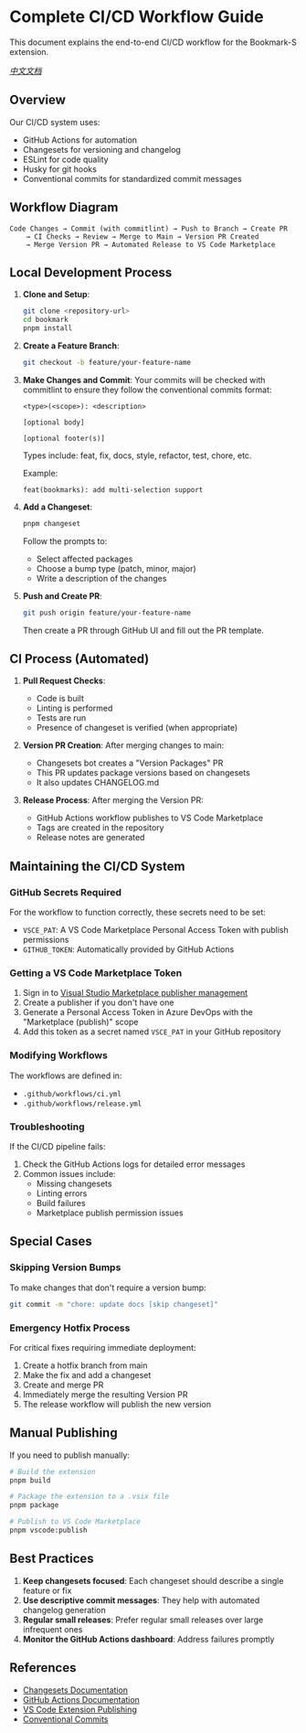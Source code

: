 # Complete CI/CD Workflow Guide

This document explains the end-to-end CI/CD workflow for the Bookmark-S extension.

*[中文文档](CI-CD-GUIDE.zh-CN.md)*

## Overview

Our CI/CD system uses:
- GitHub Actions for automation
- Changesets for versioning and changelog
- ESLint for code quality
- Husky for git hooks
- Conventional commits for standardized commit messages

## Workflow Diagram

```
Code Changes → Commit (with commitlint) → Push to Branch → Create PR
    → CI Checks → Review → Merge to Main → Version PR Created 
    → Merge Version PR → Automated Release to VS Code Marketplace
```

## Local Development Process

1. **Clone and Setup**:
   ```bash
   git clone <repository-url>
   cd bookmark
   pnpm install
   ```

2. **Create a Feature Branch**:
   ```bash
   git checkout -b feature/your-feature-name
   ```

3. **Make Changes and Commit**:
   Your commits will be checked with commitlint to ensure they follow the conventional commits format:
   ```
   <type>(<scope>): <description>
   
   [optional body]
   
   [optional footer(s)]
   ```
   
   Types include: feat, fix, docs, style, refactor, test, chore, etc.
   
   Example:
   ```
   feat(bookmarks): add multi-selection support
   ```

4. **Add a Changeset**:
   ```bash
   pnpm changeset
   ```
   Follow the prompts to:
   - Select affected packages
   - Choose a bump type (patch, minor, major)
   - Write a description of the changes

5. **Push and Create PR**:
   ```bash
   git push origin feature/your-feature-name
   ```
   Then create a PR through GitHub UI and fill out the PR template.

## CI Process (Automated)

1. **Pull Request Checks**:
   - Code is built
   - Linting is performed
   - Tests are run
   - Presence of changeset is verified (when appropriate)

2. **Version PR Creation**:
   After merging changes to main:
   - Changesets bot creates a "Version Packages" PR
   - This PR updates package versions based on changesets
   - It also updates CHANGELOG.md

3. **Release Process**:
   After merging the Version PR:
   - GitHub Actions workflow publishes to VS Code Marketplace
   - Tags are created in the repository
   - Release notes are generated

## Maintaining the CI/CD System

### GitHub Secrets Required

For the workflow to function correctly, these secrets need to be set:
- `VSCE_PAT`: A VS Code Marketplace Personal Access Token with publish permissions
- `GITHUB_TOKEN`: Automatically provided by GitHub Actions

### Getting a VS Code Marketplace Token

1. Sign in to [Visual Studio Marketplace publisher management](https://marketplace.visualstudio.com/manage)
2. Create a publisher if you don't have one
3. Generate a Personal Access Token in Azure DevOps with the "Marketplace (publish)" scope
4. Add this token as a secret named `VSCE_PAT` in your GitHub repository

### Modifying Workflows

The workflows are defined in:
- `.github/workflows/ci.yml`
- `.github/workflows/release.yml`

### Troubleshooting

If the CI/CD pipeline fails:

1. Check the GitHub Actions logs for detailed error messages
2. Common issues include:
   - Missing changesets
   - Linting errors
   - Build failures
   - Marketplace publish permission issues

## Special Cases

### Skipping Version Bumps

To make changes that don't require a version bump:
```bash
git commit -m "chore: update docs [skip changeset]"
```

### Emergency Hotfix Process

For critical fixes requiring immediate deployment:

1. Create a hotfix branch from main
2. Make the fix and add a changeset
3. Create and merge PR
4. Immediately merge the resulting Version PR
5. The release workflow will publish the new version

## Manual Publishing

If you need to publish manually:

```bash
# Build the extension
pnpm build

# Package the extension to a .vsix file
pnpm package

# Publish to VS Code Marketplace
pnpm vscode:publish
```

## Best Practices

1. **Keep changesets focused**: Each changeset should describe a single feature or fix
2. **Use descriptive commit messages**: They help with automated changelog generation
3. **Regular small releases**: Prefer regular small releases over large infrequent ones
4. **Monitor the GitHub Actions dashboard**: Address failures promptly

## References

- [Changesets Documentation](https://github.com/changesets/changesets)
- [GitHub Actions Documentation](https://docs.github.com/en/actions)
- [VS Code Extension Publishing](https://code.visualstudio.com/api/working-with-extensions/publishing-extension)
- [Conventional Commits](https://www.conventionalcommits.org/) 